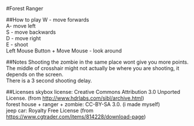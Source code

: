 #Forest Ranger

##How to play
W - move forwards<br>
A- move left<br>
S - move backwards<br>
D - move right<br>
E - shoot<br>
Left Mouse Button + Move Mouse - look around

##Notes
Shooting the zombie in the same place wont give you more points.<br>
The middle of crosshair might not actually be where you are shooting, it depends on the screen. <br>
There is a 3 second shooting delay.

##Licenses
skybox license: Creative Commons Attribution 3.0 Unported License. (from http://www.hdrlabs.com/sibl/archive.html)<br>
forest house + ranger + zombie: CC-BY-SA 3.0. (i made myself)<br>
jeep car: Royalty Free License (from https://www.cgtrader.com/items/814228/download-page)